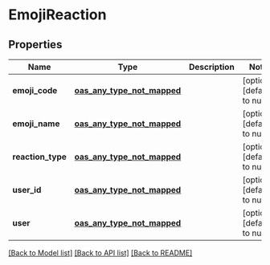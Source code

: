 # EmojiReaction
## Properties

Name | Type | Description | Notes
------------ | ------------- | ------------- | -------------
**emoji\_code** | [**oas_any_type_not_mapped**](.md) |  | [optional] [default to null]
**emoji\_name** | [**oas_any_type_not_mapped**](.md) |  | [optional] [default to null]
**reaction\_type** | [**oas_any_type_not_mapped**](.md) |  | [optional] [default to null]
**user\_id** | [**oas_any_type_not_mapped**](.md) |  | [optional] [default to null]
**user** | [**oas_any_type_not_mapped**](.md) |  | [optional] [default to null]

[[Back to Model list]](../README.md#documentation-for-models) [[Back to API list]](../README.md#documentation-for-api-endpoints) [[Back to README]](../README.md)

